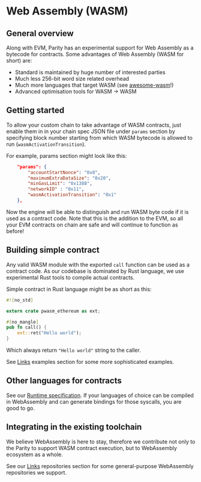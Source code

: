 # Web Assembly (WASM)

## General overview

Along with EVM, Parity has an experimental support for Web Assembly as a bytecode for contracts. Some advantages of Web Assembly (WASM for short) are:

- Standard is maintained by huge number of interested parties
- Much less 256-bit word size related overhead
- Much more languages that target WASM (see [awesome-wasm](https://github.com/mbasso/awesome-wasm)!)
- Advanced optimisation tools for WASM -> WASM

## Getting started

To allow your custom chain to take advantage of WASM contracts, just enable them in in your chain spec JSON file under `params` section by specifying block number starting from which WASM bytecode is allowed to run (`wasmActivationTransition`).

For example, params section might look like this:

```json
	"params": {
		"accountStartNonce": "0x0",
		"maximumExtraDataSize": "0x20",
		"minGasLimit": "0x1388",
		"networkID" : "0x11",
		"wasmActivationTransition": "0x1"
	},
```

Now the engine will be able to distinguish and run WASM byte code if it is used as a contract code. Note that this is the addition to the EVM, so all your EVM contracts on chain are safe and will continue to function as before!

## Building simple contract

Any valid WASM module with the exported `call` function can be used as a contract code. As our codebase is dominated by Rust language, we use experimental Rust tools to compile actual contracts.

Simple contract in Rust language might be as short as this:

```rust
#![no_std]

extern crate pwasm_ethereum as ext;

#[no_mangle]
pub fn call() {
    ext::ret("Hello world");
}
```

Which always return `"Hello world"` string to the caller.

See [Links](WebAssembly-Links.md) examples section for some more sophisticated examples.

## Other languages for contracts

See our [Runtime specification](WebAssembly-Runtime.md). If your languages of choice can be compiled in WebAssembly and can generate bindings for those syscalls, you are good to go.

## Integrating in the existing toolchain

We believe WebAssembly is here to stay, therefore we contribute not only to the Parity to support WASM contract execution, but to WebAssembly ecosystem as a whole.

See our [Links](WebAssembly-Links.md) repositories section for some general-purpose WebAssembly repositories we support.
